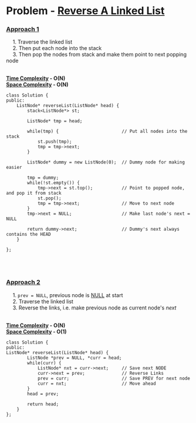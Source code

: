 <h1><b>Problem</b> - <a href="https://leetcode.com/problems/reverse-linked-list/">
Reverse A Linked List</a></h1>

<h3><b><u>Approach 1</u></b></h3>

&emsp; 1. Traverse the linked list <br/>
&emsp; 2. Then put each node into the stack <br/>
&emsp; 3. Then pop the nodes from stack and make them point to next popping node <br/>
<br/>

<b><u>Time Complexity</u> - O(N)</b> <br/>
<b><u>Space Complexity</u> - O(N)</b> <br/>

```
class Solution {
public:
    ListNode* reverseList(ListNode* head) {
        stack<ListNode*> st;

        ListNode* tmp = head;

        while(tmp) {                        // Put all nodes into the stack
            st.push(tmp);
            tmp = tmp->next;
        }

        ListNode* dummy = new ListNode(0);  // Dummy node for making easier

        tmp = dummy;
        while(!st.empty()) {
            tmp->next = st.top();           // Point to popped node, and pop it from stack
            st.pop();
            tmp = tmp->next;                // Move to next node
        }
        tmp->next = NULL;                   // Make last node's next = NULL

        return dummy->next;                 // Dummy's next always contains the HEAD
    }

};
```

<br/><br/>

<h3><b><u>Approach 2</u></b></h3>

&emsp; 1. `prev = NULL`, previous node is <u>NULL</u> at start<br/>
&emsp; 2. Traverse the linked list <br/>
&emsp; 3. Reverse the links, i.e. make previous node as current node's <i>next</i><br/>
<br/>

<b><u>Time Complexity</u> - O(N)</b> <br/>
<b><u>Space Complexity</u> - O(1)</b> <br/>

```
class Solution {
public:
ListNode* reverseList(ListNode* head) {
        ListNode *prev = NULL, *curr = head;
        while(curr) {
            ListNode* nxt = curr->next;     // Save next NODE
            curr->next = prev;              // Reverse Links
            prev = curr;                    // Save PREV for next node
            curr = nxt;                     // Move ahead
        }
        head = prev;

        return head;
    }
};
```
